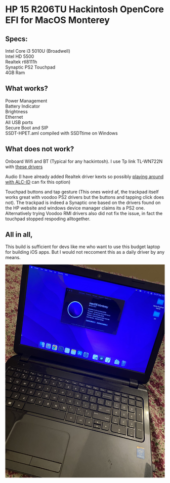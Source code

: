 # HP 15 R206TU Hackintosh OpenCore EFI for MacOS Monterey

## Specs:

Intel Core i3 5010U (Broadwell)  
Intel HD 5500  
Realtek rtl8111h  
Synaptic PS2 Touchpad  
4GB Ram

## What works?

Power Management  
Battery Indicator  
Brightness  
Ethernet  
All USB ports  
Secure Boot and SIP  
SSDT-HPET.aml compiled with SSDTtime on Windows


## What does not work?
Onboard Wifi and BT (Typical for any hackintosh). I use Tp link TL-WN722N with [these drivers](https://github.com/chris1111/Wireless-USB-OC-Big-Sur-Adapter)

Audio (I have already added Realtek driver kexts so possibly [playing around with ALC-ID](https://dortania.github.io/OpenCore-Post-Install/universal/audio.html) can fix this option)

Touchpad buttons and tap gesture (This ones weird af, the trackpad itself works great with voodoo PS2 drivers but the buttons and tapping click does not). The trackpad is indeed a Synaptic one based on the drivers found on the HP website and windows device manager claims its a PS2 one. 
Alternatively trying Voodoo RMI drivers also did not fix the issue, in fact the touchpad stopped respoding alltogether.

## All in all,  
This build is sufficient for devs like me who want to use this budget laptop for building iOS apps. But I would not reccoment this as a daily driver by any means. 


![photo](https://github.com/eeshankeni/HP-15-R206TU-Hackintosh-OpenCore-EFI-MacOS-Monterey/blob/main/image.jpg?raw=true)





